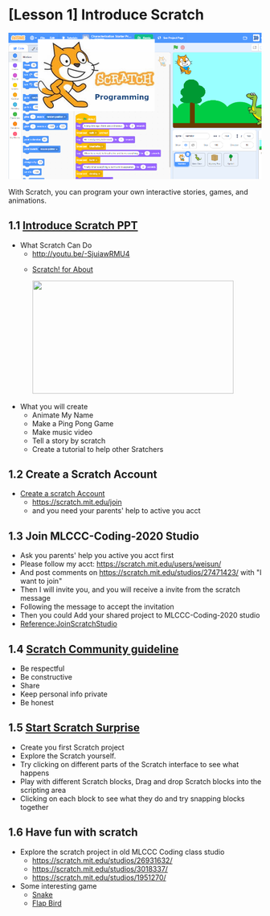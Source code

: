 # [Lesson 1] Introduce Scratch

![scratch](../images/image11.png)

With Scratch, you can program your own interactive stories, games, and animations.

## 1.1 [Introduce Scratch PPT](https://onedrive.live.com/edit.aspx?cid=61e2f373b0d0bef9&page=view&resid=61E2F373B0D0BEF9!49731&parId=61E2F373B0D0BEF9!49729&authkey=!ABw-LzmG9zyRWFA&app=PowerPoint)

- What Scratch Can Do
  - <http://youtu.be/-SjuiawRMU4>
  - <p><a href="https://scratch.mit.edu/about?wvideo=sucupcznsp">Scratch! for About</a></p><p><a href="https://scratch.mit.edu/about?wvideo=sucupcznsp"><img src="https://embed-fastly.wistia.com/deliveries/57d075bb56d31ca0c9cad444d66e492e.jpg?image_play_button_size=2x&amp;image_crop_resized=960x540&amp;image_play_button=1&amp;image_play_button_color=7f7f7fe0" width="400" height="225" style="width: 400px; height: 225px;"></a></p>
- What you will create
  - Animate My Name
  - Make a Ping Pong Game
  - Make music video
  - Tell a story by scratch
  - Create a tutorial to help other Sratchers

## 1.2 Create a Scratch Account

- [Create a scratch Account](./1.1_CreateScratchAccount.pdf)
  - https://scratch.mit.edu/join
  - and you need your parents' help to active you acct
  
## 1.3 Join MLCCC-Coding-2020 Studio 

- Ask you parents' help you active you acct first
- Please follow my acct: https://scratch.mit.edu/users/weisun/
- And post comments on https://scratch.mit.edu/studios/27471423/ with "I want to join"
- Then I will invite you, and you will receive a invite from the scratch message
- Following the message to accept the invitation
- Then you could Add your shared project to MLCCC-Coding-2020 studio
- [Reference:JoinScratchStudio](1.2_JoinScratchStudio.pdf)

## 1.4 [Scratch Community guideline](https://scratch.mit.edu/community_guidelines)

- Be respectful
- Be constructive
- Share
- Keep personal info private
- Be honest

## 1.5 [Start Scratch Surprise](1.3_ScratchSupprise.pdf)

- Create you first Scratch project
- Explore the Scratch yourself.
- Try clicking on different parts of the Scratch interface to see what happens
- Play with different Scratch blocks, Drag and drop Scratch blocks into the scripting area
- Clicking on each block to see what they do and try snapping blocks together

## 1.6 Have fun with scratch

- Explore the scratch project in old MLCCC Coding class studio
  - <https://scratch.mit.edu/studios/26931632/>
  - <https://scratch.mit.edu/studios/3018337/>
  - <https://scratch.mit.edu/studios/1951270/>
- Some interesting game
  - [Snake](https://scratch.mit.edu/projects/3306784/)
  - [Flap Bird](https://scratch.mit.edu/projects/127736058/)